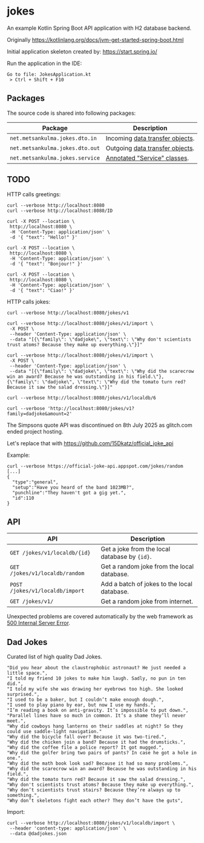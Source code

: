 # jokes


An example Kotlin Spring Boot API application with H2 database backend.

Originally https://kotlinlang.org/docs/jvm-get-started-spring-boot.html

Initial application skeleton created by: https://start.spring.io/

Run the application in the IDE:
```
Go to file: JokesApplication.kt
 > Ctrl + Shift + F10
```

## Packages

The source code is shared into following packages:

|Package                        |Description|
|-------------------------------|-----------|
|`net.metsankulma.jokes.dto.in` |Incoming [data transfer objects](https://en.wikipedia.org/wiki/Data_transfer_object).|
|`net.metsankulma.jokes.dto.out`|Outgoing [data transfer objects](https://en.wikipedia.org/wiki/Data_transfer_object).|
|`net.metsankulma.jokes.service`|[Annotated "Service" classes](https://docs.spring.io/spring-framework/docs/current/javadoc-api/org/springframework/stereotype/Service.html).|

## TODO

HTTP calls greetings:
```
curl --verbose http://localhost:8080
curl --verbose http://localhost:8080/ID

curl -X POST --location \
 http://localhost:8080 \
 -H 'Content-Type: application/json' \
 -d '{ "text": "Hello!" }'

curl -X POST --location \
 http://localhost:8080 \
 -H 'Content-Type: application/json' \
 -d '{ "text": "Bonjour!" }'

curl -X POST --location \
 http://localhost:8080 \
 -H 'Content-Type: application/json' \
 -d '{ "text": "Ciao!" }'
```

HTTP calls jokes:
```
curl --verbose http://localhost:8080/jokes/v1
```

```
curl --verbose http://localhost:8080/jokes/v1/import \
 -X POST \
 --header 'Content-Type: application/json' \
 --data "[{\"family\": \"dadjoke\", \"text\": \"Why don't scientists trust atoms? Because they make up everything.\"}]"

curl --verbose http://localhost:8080/jokes/v1/import \
 -X POST \
 --header 'Content-Type: application/json' \
 --data "[{\"family\": \"dadjoke\", \"text\": \"Why did the scarecrow win an award? Because he was outstanding in his field.\"},
{\"family\": \"dadjoke\", \"text\": \"Why did the tomato turn red? Because it saw the salad dressing.\"}]"

curl --verbose http://localhost:8080/jokes/v1/localdb/6

curl --verbose 'http://localhost:8080/jokes/v1?family=dadjoke&amount=2'
```

The Simpsons quote API was discontinued on 8th July 2025 as glitch.com ended project hosting.

Let's replace that with https://github.com/15Dkatz/official_joke_api

Example:
```
curl --verbose https://official-joke-api.appspot.com/jokes/random
[...]
{
  "type":"general",
  "setup":"Have you heard of the band 1023MB?",
  "punchline":"They haven't got a gig yet.",
  "id":110
}
```

## API

|API                         |Description|
|----------------------------|-----------|
|`GET /jokes/v1/localdb/{id}`|Get a joke from the local database by `{id}`.|
|`GET /jokes/v1/localdb/random` |Get a random joke from the local database.|
|`POST /jokes/v1/localdb/import`|Add a batch of jokes to the local database.|
|`GET /jokes/v1/`            |Get a random joke from internet.|

Unexpected problems are covered automatically by the web framework as [500 Internal Server Error](https://developer.mozilla.org/en-US/docs/Web/HTTP/Reference/Status/500).

## Dad Jokes

Curated list of high quality Dad Jokes.
```
"Did you hear about the claustrophobic astronaut? He just needed a little space.",
"I told my friend 10 jokes to make him laugh. Sadly, no pun in ten did.",
"I told my wife she was drawing her eyebrows too high. She looked surprised.",
"I used to be a baker, but I couldn’t make enough dough.",
"I used to play piano by ear, but now I use my hands.",
"I’m reading a book on anti-gravity. It’s impossible to put down.",
"Parallel lines have so much in common. It’s a shame they’ll never meet.",
"Why did cowboys hang lanterns on their saddles at night? So they could use saddle-light navigation."
"Why did the bicycle fall over? Because it was two-tired.",
"Why did the chicken join a band? Because it had the drumsticks.",
"Why did the coffee file a police report? It got mugged.",
"Why did the golfer bring two pairs of pants? In case he got a hole in one.",
"Why did the math book look sad? Because it had so many problems.",
"Why did the scarecrow win an award? Because he was outstanding in his field.",
"Why did the tomato turn red? Because it saw the salad dressing.",
"Why don't scientists trust atoms? Because they make up everything.",
"Why don’t scientists trust stairs? Because they’re always up to something.",
"Why don’t skeletons fight each other? They don’t have the guts",
```

Import:
```
curl --verbose http://localhost:8080/jokes/v1/localdb/import \
 --header 'content-type: application/json' \
 --data @dadjokes.json
```
